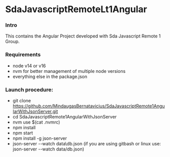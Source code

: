 # SdaJavascriptRemoteLt1Angular

### Intro
This contains the Angular Project developed with Sda Javascript Remote 1 Group.

### Requirements
- node v14 or v16
- nvm for better management of multiple node versions
- everything else in the package.json

### Launch procedure:
- git clone https://github.com/MindaugasBernatavicius/SdaJavascriptRemote1AngularWithJsonServer.git
- cd SdaJavascriptRemote1AngularWithJsonServer
- nvm use $(cat .nvmrc)
- npm install
- npm start
- npm install -g json-server
- json-server --watch data\db.json (if you are using gitbash or linux use: json-server --watch data/db.json)
